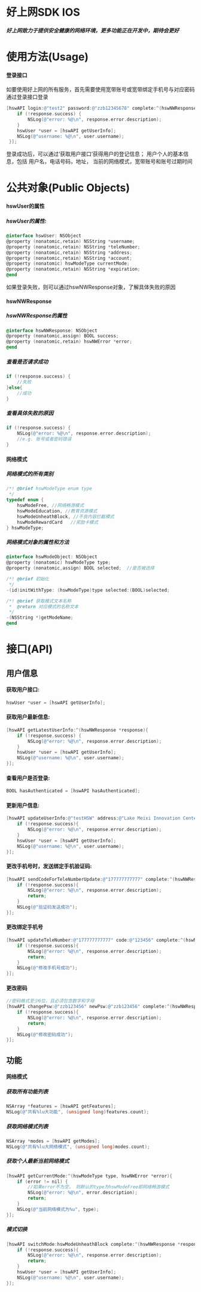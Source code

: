 # 好上网SDK IOS
##### 好上网致力于提供安全健康的网络环境，更多功能正在开发中，期待会更好

# 使用方法(Usage)



#### 登录接口



如要使用好上网的所有服务，首先需要使用宽带账号或宽带绑定手机号与对应密码通过登录接口登录

```objective-c
[hswAPI login:@"test2" password:@"zzb12345678" complete:^(hswNWResponse *response){
    if (!response.success) {
        NSLog(@"error: %@\n", response.error.description);
    }
    hswUser *user = [hswAPI getUserInfo];
    NSLog(@"username: %@\n", user.username);
 }];
```

登录成功后，可以通过‘获取用户接口’获得用户的登记信息； 用户个人的基本信息，包括 用户名，电话号码，地址， 当前的网络模式，宽带账号和账号过期时间

# 公共对象(Public Objects)



#### hswUser的属性



##### hswUser的属性:
```objective-c
@interface hswUser: NSObject
@property (nonatomic,retain) NSString *username;
@property (nonatomic,retain) NSString *teleNumber;
@property (nonatomic,retain) NSString *address;
@property (nonatomic,retain) NSString *account;
@property (nonatomic) hswModeType currentMode;
@property (nonatomic,retain) NSString *expiration;
@end
```

如果登录失败，则可以通过hswNWResponse对象，了解具体失败的原因


#### hswNWResponse



##### hswNWResponse的属性
```objective-c
@interface hswNWResponse: NSObject
@property (nonatomic,assign) BOOL success;
@property (nonatomic,retain) hswNWError *error;
@end
```

##### 查看是否请求成功
```objective-c
if (!response.success) {
    //失败
}else{
    //成功
}
```
##### 查看具体失败的原因
```objective-c
if (!response.success) {
    NSLog(@"error: %@\n", response.error.description);
    //e.g. 账号或者密码错误
}
```

#### 网络模式

##### 网络模式的所有类别
```objective-c
/*! @brief hswModeType enum type
 */
typedef enum {
    hswModeFree, //网络畅游模式
    hswModeEducation, //教育资源模式
    hswModeUnheathBlock, //不良内容拦截模式
    hswModeRewardCard   //奖励卡模式
} hswModeType;
```
##### 网络模式对象的属性和方法
```objective-c
@interface hswModeObject: NSObject
@property (nonatomic) hswModeType type;
@property (nonatomic,assign) BOOL selected;  //是否被选择

/*! @brief 初始化
 */
-(id)initWithType: (hswModeType)type selected:(BOOL)selected;

/*! @brief 获取模式文本名称
 *  @return 对应模式的名称文本
 */
-(NSString *)getModeName;
@end
```

# 接口(API)



## 用户信息



#### 获取用户接口:
```objective-c
hswUser *user = [hswAPI getUserInfo];
```

#### 获取用户最新信息:
```objective-c
[hswAPI getLatestUserInfo:^(hswNWResponse *response){
    if (!response.success) {
        NSLog(@"error: %@\n", response.error.description);
    }
    hswUser *user = [hswAPI getUserInfo];
    NSLog(@"username: %@\n", user.username);
}];
```

#### 查看用户是否登录:
```objective-c
BOOL hasAuthenticated = [hswAPI hasAuthenticated];
```

#### 更新用户信息:
```objective-c
[hswAPI updateUserInfo:@"testHSW" address:@"Lake Meixi Innovation Center, Yuelu, Changsha" complete:^(hswNWResponse *response){
    if (!response.success){
        NSLog(@"error: %@\n", response.error.description);
    }
    hswUser *user = [hswAPI getUserInfo];
    NSLog(@"username: %@\n", user.username);
}];
```

#### 更改手机号时，发送绑定手机验证码:
```objective-c
[hswAPI sendCodeForTeleNumberUpdate:@"177777777777" complete:^(hswNWResponse *response){
    if (!response.success){
        NSLog(@"error: %@\n", response.error.description);
        return;
    }
    NSLog(@"验证码发送成功");
}];
```

#### 更改绑定手机号
```objective-c
[hswAPI updateTeleNumber:@"177777777777" code:@"123456" complete:^(hswNWResponse *response){
    if (!response.success){
        NSLog(@"error: %@\n", response.error.description);
        return;
    }
    NSLog(@"修改手机号成功");
}];
```

#### 更改密码
```objective-c
//密码格式至少6位，且必须包含数字和字母
[hswAPI changePsw:@"zzb123456" newPsw:@"zzb123456" complete:^(hswNWResponse *response){
    if (!response.success){
        NSLog(@"error: %@\n", response.error.description);
        return;
    }
    NSLog(@"修改密码成功");
}];
```

## 功能


#### 网络模式

##### 获取所有功能列表
```objective-c
NSArray *features = [hswAPI getFeatures];
NSLog(@"共有%lu大功能", (unsigned long)features.count);
```

##### 获取网络模式列表
```objective-c
NSArray *modes = [hswAPI getModes];
NSLog(@"共有%lu大网络模式", (unsigned long)modes.count);
```

##### 获取个人最新当前网络模式
```objective-c
[hswAPI getCurrentMode:^(hswModeType type, hswNWError *error){
    if (error != nil) {
        //如果error不为空， 则默认的type为hswModeFree即网络畅游模式
        NSLog(@"error: %@\n", error.description);
        return;
    }
    NSLog(@"当前网络模式为%u", type);
}];
```

##### 模式切换
```objective-c
[hswAPI switchMode:hswModeUnheathBlock complete:^(hswNWResponse *response){
    if (!response.success){
        NSLog(@"error: %@\n", response.error.description);
        return;
    }
    hswUser *user = [hswAPI getUserInfo];
    NSLog(@"username: %@\n", user.username);
}];
```
